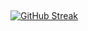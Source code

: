 ##

[![GitHub Streak](https://streak-stats.demolab.com?user=fikrihaikalm&theme=tokyonight&date_format=j%20M%5B%20Y%5D)](https://git.io/streak-stats)
